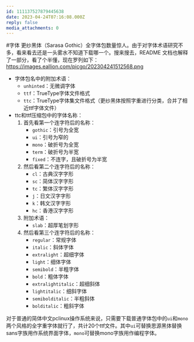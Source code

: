 ```yaml
---
id: 111137527879445638
date: 2023-04-24T07:16:08.000Z
reply: false
media_attachments: 0
---
```


#字体 更纱黑体（Sarasa Gothic）全字体包数量惊人。由于对字体术语研究不多，看来看去还是一头雾水不知道下载哪一个。搜来搜去，README 文档也解释了一部分，看了个半懂，现在罗列如下：https://images.eallion.com/picgo/202304241512568.png 

  * 字体包名中的附加术语：
    * `unhinted`：无微调字体
    * `ttf`：TrueType字体文件格式
    * `ttc`：TrueType字体集文件格式（更纱黑体按照字重进行分类，合并了相近ttf字体文件）
  * ttc和ttf压缩包中的字体名称：
    1. 首先看第一个连字符后的名称：
       * `gothic`：引号为全宽
       * `ui`：引号为窄的
       * `mono`：破折号为全宽
       * `term`：破折号为半宽
       * `fixed`：不连字，且破折号为半宽
    2. 然后看第二个连字符后的名称：
       * `cl`：古典汉字字形
       * `sc`：简体汉字字形
       * `tc`：繁体汉字字形
       * `j`：日文汉字字形
       * `k`：韩文汉字字形
       * `hc`：香港汉字字形
    3. 附加术语：
       * `slab`：超厚笔划字形
    4. 然后看第三个连字符后的名称：
       * `regular`：常规字体
       * `italic`：斜体字体
       * `extralight`：超细字体
       * `light`：细体字体
       * `semibold`：半粗字体
       * `bold`：粗体字体
       * `extralightitalic`：超细斜体
       * `lightitalic`：细斜字体
       * `semibolditalic`：半粗斜体
       * `bolditalic`：粗斜字体

对于普通的简体中文pclinux操作系统来说，只需要下载普通字体包中的`ui`和`mono`两个风格的全字重字体就行了，共计20个ttf文件。其中`ui`可替换思源黑体替换sans字族用作系统界面字体，`mono`可替换mono字族用作编程字体。

